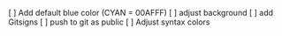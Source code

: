 [ ] Add default blue color (CYAN = 00AFFF)
[ ] adjust background
[ ] add Gitsigns
[ ] push to git as public
[ ] Adjust syntax colors
